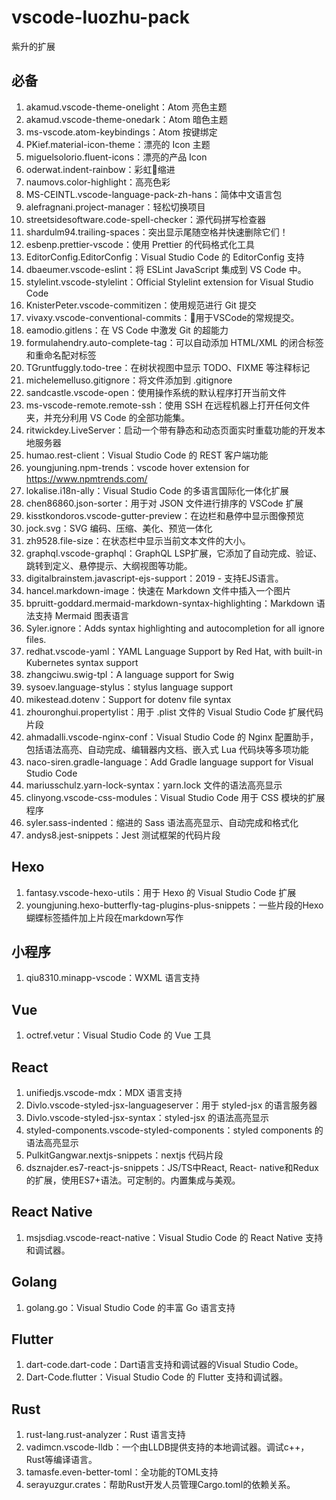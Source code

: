 # vscode-luozhu-pack

紫升的扩展

## 必备

1. akamud.vscode-theme-onelight：Atom 亮色主题
1. akamud.vscode-theme-onedark：Atom 暗色主题
1. ms-vscode.atom-keybindings：Atom 按键绑定
1. PKief.material-icon-theme：漂亮的 Icon 主题
1. miguelsolorio.fluent-icons：漂亮的产品 Icon
1. oderwat.indent-rainbow：彩虹🌈缩进
1. naumovs.color-highlight：高亮色彩
1. MS-CEINTL.vscode-language-pack-zh-hans：简体中文语言包
1. alefragnani.project-manager：轻松切换项目
1. streetsidesoftware.code-spell-checker：源代码拼写检查器
1. shardulm94.trailing-spaces：突出显示尾随空格并快速删除它们！
1. esbenp.prettier-vscode：使用 Prettier 的代码格式化工具
1. EditorConfig.EditorConfig：Visual Studio Code 的 EditorConfig 支持
1. dbaeumer.vscode-eslint：将 ESLint JavaScript 集成到 VS Code 中。
1. stylelint.vscode-stylelint：Official Stylelint extension for Visual Studio Code
1. KnisterPeter.vscode-commitizen：使用规范进行 Git 提交
1. vivaxy.vscode-conventional-commits：💬用于VSCode的常规提交。
1. eamodio.gitlens：在 VS Code 中激发 Git 的超能力
1. formulahendry.auto-complete-tag：可以自动添加 HTML/XML 的闭合标签和重命名配对标签
1. TGruntfuggly.todo-tree：在树状视图中显示 TODO、FIXME 等注释标记
1. michelemelluso.gitignore：将文件添加到 .gitignore
1. sandcastle.vscode-open：使用操作系统的默认程序打开当前文件
1. ms-vscode-remote.remote-ssh：使用 SSH 在远程机器上打开任何文件夹，并充分利用 VS Code 的全部功能集。
1. ritwickdey.LiveServer：启动一个带有静态和动态页面实时重载功能的开发本地服务器
1. humao.rest-client：Visual Studio Code 的 REST 客户端功能
1. youngjuning.npm-trends：vscode hover extension for https://www.npmtrends.com/
1. lokalise.i18n-ally：Visual Studio Code 的多语言国际化一体化扩展
1. chen86860.json-sorter：用于对 JSON 文件进行排序的 VSCode 扩展
1. kisstkondoros.vscode-gutter-preview：在边栏和悬停中显示图像预览
1. jock.svg：SVG 编码、压缩、美化、预览一体化
1. zh9528.file-size：在状态栏中显示当前文本文件的大小。
1. graphql.vscode-graphql：GraphQL LSP扩展，它添加了自动完成、验证、跳转到定义、悬停提示、大纲视图等功能。
1. digitalbrainstem.javascript-ejs-support：2019 - 支持EJS语言。
1. hancel.markdown-image：快速在 Markdown 文件中插入一个图片
1. bpruitt-goddard.mermaid-markdown-syntax-highlighting：Markdown 语法支持 Mermaid 图表语言
1. Syler.ignore：Adds syntax highlighting and autocompletion for all ignore files.
1. redhat.vscode-yaml：YAML Language Support by Red Hat, with built-in Kubernetes syntax support
1. zhangciwu.swig-tpl：A language support for Swig
1. sysoev.language-stylus：stylus language support
1. mikestead.dotenv：Support for dotenv file syntax
1. zhouronghui.propertylist：用于 .plist 文件的 Visual Studio Code 扩展代码片段
1. ahmadalli.vscode-nginx-conf：Visual Studio Code 的 Nginx 配置助手，包括语法高亮、自动完成、编辑器内文档、嵌入式 Lua 代码块等多项功能
1. naco-siren.gradle-language：Add Gradle language support for Visual Studio Code
1. mariusschulz.yarn-lock-syntax：yarn.lock 文件的语法高亮显示
1. clinyong.vscode-css-modules：Visual Studio Code 用于 CSS 模块的扩展程序
1. syler.sass-indented：缩进的 Sass 语法高亮显示、自动完成和格式化
1. andys8.jest-snippets：Jest 测试框架的代码片段

## Hexo

1. fantasy.vscode-hexo-utils：用于 Hexo 的 Visual Studio Code 扩展
1. youngjuning.hexo-butterfly-tag-plugins-plus-snippets：一些片段的Hexo蝴蝶标签插件加上片段在markdown写作

## 小程序

1. qiu8310.minapp-vscode：WXML 语言支持

## Vue

1. octref.vetur：Visual Studio Code 的 Vue 工具

## React

1. unifiedjs.vscode-mdx：MDX 语言支持
1. Divlo.vscode-styled-jsx-languageserver：用于 styled-jsx 的语言服务器
1. Divlo.vscode-styled-jsx-syntax：styled-jsx 的语法高亮显示
1. styled-components.vscode-styled-components：styled components 的语法高亮显示
1. PulkitGangwar.nextjs-snippets：nextjs 代码片段
1. dsznajder.es7-react-js-snippets：JS/TS中React, React- native和Redux的扩展，使用ES7+语法。可定制的。内置集成与美观。

## React Native

1. msjsdiag.vscode-react-native：Visual Studio Code 的 React Native 支持和调试器。

## Golang

1. golang.go：Visual Studio Code 的丰富 Go 语言支持

## Flutter

1. dart-code.dart-code：Dart语言支持和调试器的Visual Studio Code。
1. Dart-Code.flutter：Visual Studio Code 的 Flutter 支持和调试器。

## Rust

1. rust-lang.rust-analyzer：Rust 语言支持
1. vadimcn.vscode-lldb：一个由LLDB提供支持的本地调试器。调试c++， Rust等编译语言。
1. tamasfe.even-better-toml：全功能的TOML支持
1. serayuzgur.crates：帮助Rust开发人员管理Cargo.toml的依赖关系。